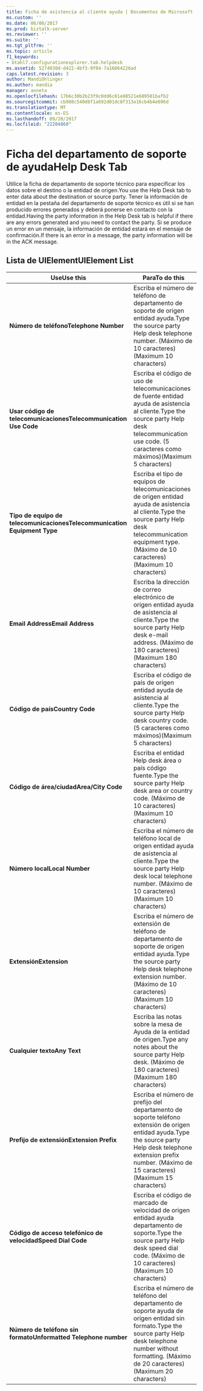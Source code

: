 ```yaml
---
title: Ficha de asistencia al cliente ayuda | Documentos de Microsoft
ms.custom: ''
ms.date: 06/08/2017
ms.prod: biztalk-server
ms.reviewer: ''
ms.suite: ''
ms.tgt_pltfrm: ''
ms.topic: article
f1_keywords:
- btahl7.configurationexplorer.tab.helpdesk
ms.assetid: 5274030d-d422-4bf3-9f04-7a16064226ad
caps.latest.revision: 3
author: MandiOhlinger
ms.author: mandia
manager: anneta
ms.openlocfilehash: 17b6c30b2b23f9c0dd6c81e88521e609501bafb2
ms.sourcegitcommit: cb908c540d8f1a692d01dc8f313e16cb4b4e696d
ms.translationtype: MT
ms.contentlocale: es-ES
ms.lasthandoff: 09/20/2017
ms.locfileid: "22204860"
---
```

# <a name="help-desk-tab"></a><span data-ttu-id="a6c67-102">Ficha del departamento de soporte de ayuda</span><span class="sxs-lookup"><span data-stu-id="a6c67-102">Help Desk Tab</span></span>
<span data-ttu-id="a6c67-103">Utilice la ficha de departamento de soporte técnico para especificar los datos sobre el destino o la entidad de origen.</span><span class="sxs-lookup"><span data-stu-id="a6c67-103">You use the Help Desk tab to enter data about the destination or source party.</span></span> <span data-ttu-id="a6c67-104">Tener la información de entidad en la pestaña del departamento de soporte técnico es útil si se han producido errores generados y deberá ponerse en contacto con la entidad.</span><span class="sxs-lookup"><span data-stu-id="a6c67-104">Having the party information in the Help Desk tab is helpful if there are any errors generated and you need to contact the party.</span></span> <span data-ttu-id="a6c67-105">Si se produce un error en un mensaje, la información de entidad estará en el mensaje de confirmación.</span><span class="sxs-lookup"><span data-stu-id="a6c67-105">If there is an error in a message, the party information will be in the ACK message.</span></span>  
  
## <a name="uielement-list"></a><span data-ttu-id="a6c67-106">Lista de UIElement</span><span class="sxs-lookup"><span data-stu-id="a6c67-106">UIElement List</span></span>  
  
|<span data-ttu-id="a6c67-107">Use</span><span class="sxs-lookup"><span data-stu-id="a6c67-107">Use this</span></span>|<span data-ttu-id="a6c67-108">Para</span><span class="sxs-lookup"><span data-stu-id="a6c67-108">To do this</span></span>|  
|--------------|----------------|  
|<span data-ttu-id="a6c67-109">**Número de teléfono**</span><span class="sxs-lookup"><span data-stu-id="a6c67-109">**Telephone Number**</span></span>|<span data-ttu-id="a6c67-110">Escriba el número de teléfono de departamento de soporte de origen entidad ayuda.</span><span class="sxs-lookup"><span data-stu-id="a6c67-110">Type the source party Help desk telephone number.</span></span> <span data-ttu-id="a6c67-111">(Máximo de 10 caracteres)</span><span class="sxs-lookup"><span data-stu-id="a6c67-111">(Maximum 10 characters)</span></span>|  
|<span data-ttu-id="a6c67-112">**Usar código de telecomunicaciones**</span><span class="sxs-lookup"><span data-stu-id="a6c67-112">**Telecommunication Use Code**</span></span>|<span data-ttu-id="a6c67-113">Escriba el código de uso de telecomunicaciones de fuente entidad ayuda de asistencia al cliente.</span><span class="sxs-lookup"><span data-stu-id="a6c67-113">Type the source party Help desk telecommunication use code.</span></span> <span data-ttu-id="a6c67-114">(5 caracteres como máximos)</span><span class="sxs-lookup"><span data-stu-id="a6c67-114">(Maximum 5 characters)</span></span>|  
|<span data-ttu-id="a6c67-115">**Tipo de equipo de telecomunicaciones**</span><span class="sxs-lookup"><span data-stu-id="a6c67-115">**Telecommunication Equipment Type**</span></span>|<span data-ttu-id="a6c67-116">Escriba el tipo de equipos de telecomunicaciones de origen entidad ayuda de asistencia al cliente.</span><span class="sxs-lookup"><span data-stu-id="a6c67-116">Type the source party Help desk telecommunication equipment type.</span></span> <span data-ttu-id="a6c67-117">(Máximo de 10 caracteres)</span><span class="sxs-lookup"><span data-stu-id="a6c67-117">(Maximum 10 characters)</span></span>|  
|<span data-ttu-id="a6c67-118">**Email Address**</span><span class="sxs-lookup"><span data-stu-id="a6c67-118">**Email Address**</span></span>|<span data-ttu-id="a6c67-119">Escriba la dirección de correo electrónico de origen entidad ayuda de asistencia al cliente.</span><span class="sxs-lookup"><span data-stu-id="a6c67-119">Type the source party Help desk e-mail address.</span></span> <span data-ttu-id="a6c67-120">(Máximo de 180 caracteres)</span><span class="sxs-lookup"><span data-stu-id="a6c67-120">(Maximum 180 characters)</span></span>|  
|<span data-ttu-id="a6c67-121">**Código de país**</span><span class="sxs-lookup"><span data-stu-id="a6c67-121">**Country Code**</span></span>|<span data-ttu-id="a6c67-122">Escriba el código de país de origen entidad ayuda de asistencia al cliente.</span><span class="sxs-lookup"><span data-stu-id="a6c67-122">Type the source party Help desk country code.</span></span> <span data-ttu-id="a6c67-123">(5 caracteres como máximos)</span><span class="sxs-lookup"><span data-stu-id="a6c67-123">(Maximum 5 characters)</span></span>|  
|<span data-ttu-id="a6c67-124">**Código de área/ciudad**</span><span class="sxs-lookup"><span data-stu-id="a6c67-124">**Area/City Code**</span></span>|<span data-ttu-id="a6c67-125">Escriba el entidad Help desk área o país código fuente.</span><span class="sxs-lookup"><span data-stu-id="a6c67-125">Type the source party Help desk area or country code.</span></span> <span data-ttu-id="a6c67-126">(Máximo de 10 caracteres)</span><span class="sxs-lookup"><span data-stu-id="a6c67-126">(Maximum 10 characters)</span></span>|  
|<span data-ttu-id="a6c67-127">**Número local**</span><span class="sxs-lookup"><span data-stu-id="a6c67-127">**Local Number**</span></span>|<span data-ttu-id="a6c67-128">Escriba el número de teléfono local de origen entidad ayuda de asistencia al cliente.</span><span class="sxs-lookup"><span data-stu-id="a6c67-128">Type the source party Help desk local telephone number.</span></span> <span data-ttu-id="a6c67-129">(Máximo de 10 caracteres)</span><span class="sxs-lookup"><span data-stu-id="a6c67-129">(Maximum 10 characters)</span></span>|  
|<span data-ttu-id="a6c67-130">**Extensión**</span><span class="sxs-lookup"><span data-stu-id="a6c67-130">**Extension**</span></span>|<span data-ttu-id="a6c67-131">Escriba el número de extensión de teléfono de departamento de soporte de origen entidad ayuda.</span><span class="sxs-lookup"><span data-stu-id="a6c67-131">Type the source party Help desk telephone extension number.</span></span> <span data-ttu-id="a6c67-132">(Máximo de 10 caracteres)</span><span class="sxs-lookup"><span data-stu-id="a6c67-132">(Maximum 10 characters)</span></span>|  
|<span data-ttu-id="a6c67-133">**Cualquier texto**</span><span class="sxs-lookup"><span data-stu-id="a6c67-133">**Any Text**</span></span>|<span data-ttu-id="a6c67-134">Escriba las notas sobre la mesa de Ayuda de la entidad de origen.</span><span class="sxs-lookup"><span data-stu-id="a6c67-134">Type any notes about the source party Help desk.</span></span> <span data-ttu-id="a6c67-135">(Máximo de 180 caracteres)</span><span class="sxs-lookup"><span data-stu-id="a6c67-135">(Maximum 180 characters)</span></span>|  
|<span data-ttu-id="a6c67-136">**Prefijo de extensión**</span><span class="sxs-lookup"><span data-stu-id="a6c67-136">**Extension Prefix**</span></span>|<span data-ttu-id="a6c67-137">Escriba el número de prefijo del departamento de soporte teléfono extensión de origen entidad ayuda.</span><span class="sxs-lookup"><span data-stu-id="a6c67-137">Type the source party Help desk telephone extension prefix number.</span></span> <span data-ttu-id="a6c67-138">(Máximo de 15 caracteres)</span><span class="sxs-lookup"><span data-stu-id="a6c67-138">(Maximum 15 characters)</span></span>|  
|<span data-ttu-id="a6c67-139">**Código de acceso telefónico de velocidad**</span><span class="sxs-lookup"><span data-stu-id="a6c67-139">**Speed Dial Code**</span></span>|<span data-ttu-id="a6c67-140">Escriba el código de marcado de velocidad de origen entidad ayuda departamento de soporte.</span><span class="sxs-lookup"><span data-stu-id="a6c67-140">Type the source party Help desk speed dial code.</span></span> <span data-ttu-id="a6c67-141">(Máximo de 10 caracteres)</span><span class="sxs-lookup"><span data-stu-id="a6c67-141">(Maximum 10 characters)</span></span>|  
|<span data-ttu-id="a6c67-142">**Número de teléfono sin formato**</span><span class="sxs-lookup"><span data-stu-id="a6c67-142">**Unformatted Telephone number**</span></span>|<span data-ttu-id="a6c67-143">Escriba el número de teléfono del departamento de soporte ayuda de origen entidad sin formato.</span><span class="sxs-lookup"><span data-stu-id="a6c67-143">Type the source party Help desk telephone number without formatting.</span></span> <span data-ttu-id="a6c67-144">(Máximo de 20 caracteres)</span><span class="sxs-lookup"><span data-stu-id="a6c67-144">(Maximum 20 characters)</span></span>|
